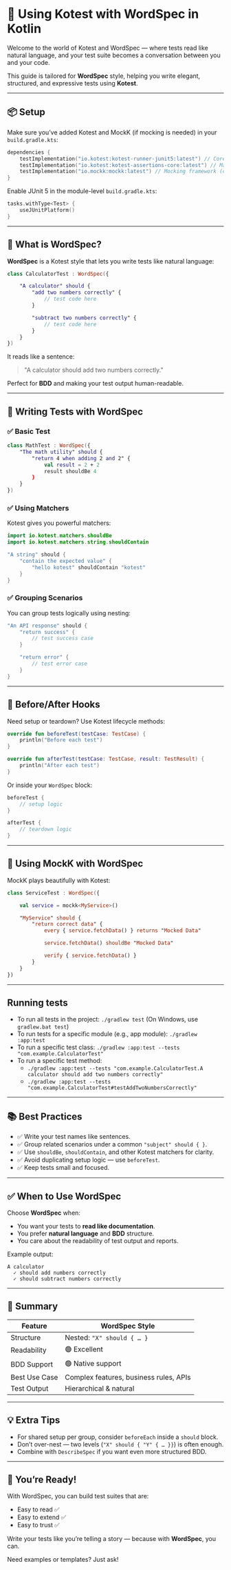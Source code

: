 # 🧪 Using Kotest with WordSpec in Kotlin

Welcome to the world of Kotest and WordSpec — where tests read like natural language, and your test suite becomes a conversation between you and your code.

This guide is tailored for **WordSpec** style, helping you write elegant, structured, and expressive tests using **Kotest**.

---

## 📦 Setup

Make sure you’ve added Kotest and MockK (if mocking is needed) in your `build.gradle.kts`:

```kotlin
dependencies {
    testImplementation("io.kotest:kotest-runner-junit5:latest") // Core runner
    testImplementation("io.kotest:kotest-assertions-core:latest") // Matchers
    testImplementation("io.mockk:mockk:latest") // Mocking framework (optional)
}
````

Enable JUnit 5 in the module-level `build.gradle.kts`:

```kotlin
tasks.withType<Test> {
    useJUnitPlatform()
}
```

---

## 📝 What is WordSpec?

**WordSpec** is a Kotest style that lets you write tests like natural language:

```kotlin
class CalculatorTest : WordSpec({

    "A calculator" should {
        "add two numbers correctly" {
            // test code here
        }

        "subtract two numbers correctly" {
            // test code here
        }
    }
})
```

It reads like a sentence:

> "A calculator should add two numbers correctly."

Perfect for **BDD** and making your test output human-readable.

---

## 🧪 Writing Tests with WordSpec

### ✅ Basic Test

```kotlin
class MathTest : WordSpec({
    "The math utility" should {
        "return 4 when adding 2 and 2" {
            val result = 2 + 2
            result shouldBe 4
        }
    }
})
```

### ✅ Using Matchers

Kotest gives you powerful matchers:

```kotlin
import io.kotest.matchers.shouldBe
import io.kotest.matchers.string.shouldContain

"A string" should {
    "contain the expected value" {
        "hello kotest" shouldContain "kotest"
    }
}
```

### ✅ Grouping Scenarios

You can group tests logically using nesting:

```kotlin
"An API response" should {
    "return success" {
        // test success case
    }

    "return error" {
        // test error case
    }
}
```

---

## 🧪 Before/After Hooks

Need setup or teardown? Use Kotest lifecycle methods:

```kotlin
override fun beforeTest(testCase: TestCase) {
    println("Before each test")
}

override fun afterTest(testCase: TestCase, result: TestResult) {
    println("After each test")
}
```

Or inside your `WordSpec` block:

```kotlin
beforeTest {
    // setup logic
}

afterTest {
    // teardown logic
}
```

---

## 🧪 Using MockK with WordSpec

MockK plays beautifully with Kotest:

```kotlin
class ServiceTest : WordSpec({

    val service = mockk<MyService>()

    "MyService" should {
        "return correct data" {
            every { service.fetchData() } returns "Mocked Data"

            service.fetchData() shouldBe "Mocked Data"

            verify { service.fetchData() }
        }
    }
})
```

---

## Running tests
- To run all tests in the project: `./gradlew test` (On Windows, use `gradlew.bat test`)
- To run tests for a specific module (e.g., app module): `./gradlew :app:test`
- To run a specific test class: `./gradlew :app:test --tests "com.example.CalculatorTest"`
- To run a specific test method:
  - `./gradlew :app:test --tests "com.example.CalculatorTest.A calculator should add two numbers correctly"`
  - `./gradlew :app:test --tests "com.example.CalculatorTest#testAddTwoNumbersCorrectly"`

---

## 📚 Best Practices

* ✅ Write your test names like sentences.
* ✅ Group related scenarios under a common `"subject" should { }`.
* ✅ Use `shouldBe`, `shouldContain`, and other Kotest matchers for clarity.
* ✅ Avoid duplicating setup logic — use `beforeTest`.
* ✅ Keep tests small and focused.

---

## ✅ When to Use WordSpec

Choose **WordSpec** when:

* You want your tests to **read like documentation**.
* You prefer **natural language** and **BDD** structure.
* You care about the readability of test output and reports.

Example output:

```
A calculator
  ✓ should add numbers correctly
  ✓ should subtract numbers correctly
```

---

## 📌 Summary

| Feature       | WordSpec Style                         |
| ------------- | -------------------------------------- |
| Structure     | Nested: `"X" should { … }`             |
| Readability   | 🟢 Excellent                           |
| BDD Support   | 🟢 Native support                      |
| Best Use Case | Complex features, business rules, APIs |
| Test Output   | Hierarchical & natural                 |

---

## 💡 Extra Tips

* For shared setup per group, consider `beforeEach` inside a `should` block.
* Don’t over-nest — two levels (`"X" should { "Y" { … }}`) is often enough.
* Combine with `DescribeSpec` if you want even more structured BDD.

---

## 🚀 You’re Ready!

With WordSpec, you can build test suites that are:

* Easy to read ✅
* Easy to extend ✅
* Easy to trust ✅

Write your tests like you’re telling a story — because with **WordSpec**, you can.

Need examples or templates? Just ask!
